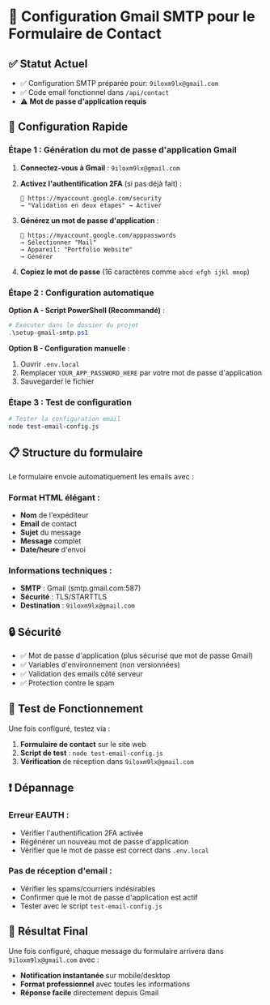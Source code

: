 # 📧 Configuration Gmail SMTP pour le Formulaire de Contact

## ✅ Statut Actuel
- ✅ Configuration SMTP préparée pour: `9iloxm9lx@gmail.com`
- ✅ Code email fonctionnel dans `/api/contact`
- ⚠️ **Mot de passe d'application requis**

## 🔧 Configuration Rapide

### Étape 1 : Génération du mot de passe d'application Gmail

1. **Connectez-vous à Gmail** : `9iloxm9lx@gmail.com`

2. **Activez l'authentification 2FA** (si pas déjà fait) :
   ```
   🔗 https://myaccount.google.com/security
   → "Validation en deux étapes" → Activer
   ```

3. **Générez un mot de passe d'application** :
   ```
   🔗 https://myaccount.google.com/apppasswords
   → Sélectionner "Mail"
   → Appareil: "Portfolio Website"
   → Générer
   ```

4. **Copiez le mot de passe** (16 caractères comme `abcd efgh ijkl mnop`)

### Étape 2 : Configuration automatique

**Option A - Script PowerShell (Recommandé)** :
```powershell
# Exécuter dans le dossier du projet
.\setup-gmail-smtp.ps1
```

**Option B - Configuration manuelle** :
1. Ouvrir `.env.local`
2. Remplacer `YOUR_APP_PASSWORD_HERE` par votre mot de passe d'application
3. Sauvegarder le fichier

### Étape 3 : Test de configuration

```bash
# Tester la configuration email
node test-email-config.js
```

## 📋 Structure du formulaire

Le formulaire envoie automatiquement les emails avec :

### Format HTML élégant :
- **Nom** de l'expéditeur
- **Email** de contact
- **Sujet** du message
- **Message** complet
- **Date/heure** d'envoi

### Informations techniques :
- **SMTP** : Gmail (smtp.gmail.com:587)
- **Sécurité** : TLS/STARTTLS
- **Destination** : `9iloxm9lx@gmail.com`

## 🔒 Sécurité

- ✅ Mot de passe d'application (plus sécurisé que mot de passe Gmail)
- ✅ Variables d'environnement (non versionnées)
- ✅ Validation des emails côté serveur
- ✅ Protection contre le spam

## 🧪 Test de Fonctionnement

Une fois configuré, testez via :

1. **Formulaire de contact** sur le site web
2. **Script de test** : `node test-email-config.js`
3. **Vérification** de réception dans `9iloxm9lx@gmail.com`

## ❗ Dépannage

### Erreur EAUTH :
- Vérifier l'authentification 2FA activée
- Régénérer un nouveau mot de passe d'application
- Vérifier que le mot de passe est correct dans `.env.local`

### Pas de réception d'email :
- Vérifier les spams/courriers indésirables
- Confirmer que le mot de passe d'application est actif
- Tester avec le script `test-email-config.js`

## 🎯 Résultat Final

Une fois configuré, chaque message du formulaire arrivera dans `9iloxm9lx@gmail.com` avec :
- **Notification instantanée** sur mobile/desktop
- **Format professionnel** avec toutes les informations
- **Réponse facile** directement depuis Gmail